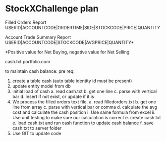 # StockXChallenge plan

Filled Orders Report
USERID|ACCOUNTCODE|ORDERTIME|SIDE|STOCKCODE|PRICE|QUANTITY


Account Trade Summary Report
USERID|ACCOUNTCODE|STOCKCODE|AVGPRICE|QUANTITY* 

*Positive value for Net Buying, negative value for Net Selling

cash.txt
portfolio.com

to maintain cash balance:
pre req:
1. create a table cash (auto table identity id must be present)
2. update entity model from db 
1. initial load of cash
	a. read cash.txt
	b. get one line
	c. parse with vertical bar
	d. insert if not exist, or update if it is
2. We process the filled orders text file.
	a. read filledorders.txt
	b. get one line from array
	c. parse with vertical bar or comma
	d. calculate the avg cost and calculate the cash position
		i. Use same formula from excel
		ii. Use unit testing to make sure our calculation is correct
	e. create cash.txt
	e. load cash.txt and run cash function to update cash balance
	f. save cash.txt to server folder
3. Use GIT to update code


